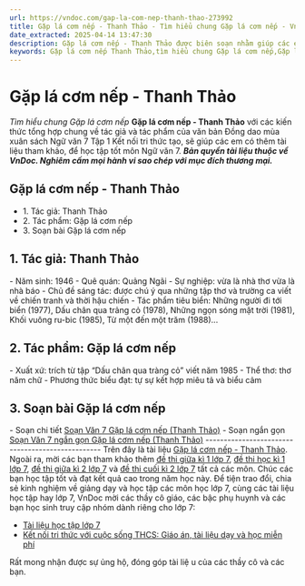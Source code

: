 ```yaml
---
url: https://vndoc.com/gap-la-com-nep-thanh-thao-273992
title: Gặp lá cơm nếp - Thanh Thảo - Tìm hiểu chung Gặp lá cơm nếp - VnDoc.com
date_extracted: 2025-04-14 13:47:30
description: Gặp lá cơm nếp - Thanh Thảo được biên soạn nhằm giúp các em HS đạt kết quả tốt trong quá trình làm bài tập và học tập môn Ngữ văn lớp 7.
keywords: Gặp lá cơm nếp Thanh Thảo,tìm hiểu chung Gặp lá cơm nếp,Gặp lá cơm nếp,Soạn bài Gặp lá cơm nếp,Soạn bài Gặp lá cơm nếp Thanh Thảo,Soạn Gặp lá cơm nếp,Soạn văn 7 Gặp lá cơm nếp,Soạn Ngữ văn 7 Gặp lá cơm nếp,Soạn bài Gặp lá cơm nếp lớp 7,Soạn Gặp lá cơm nếp lớp 7,Soạn văn Gặp lá cơm nếp,văn 7,ngữ văn 7,viết đoạn văn,viết đoạn văn ngắn,văn mẫu lớp 7,tập làm văn lớp 7,văn lớp 7,ngữ văn lớp 7,ngu van 7
---
```


# Gặp lá cơm nếp - Thanh Thảo
 _Tìm hiểu chung Gặp lá cơm nếp_
**Gặp lá cơm nếp - Thanh Thảo** với các kiến thức tổng hợp chung về tác giả và tác phẩm của văn bản Đồng dao mùa xuân sách Ngữ văn 7 Tập 1 Kết nối tri thức tạo, sẽ giúp các em có thêm tài liệu tham khảo, để học tập tốt môn Ngữ văn 7.
_**Bản quyền tài liệu thuộc về VnDoc. Nghiêm cấm mọi hành vi sao chép với mục đích thương mại.**_
## **Gặp lá cơm nếp - Thanh Thảo**
  * 1\. Tác giả: Thanh Thảo
  * 2\. Tác phẩm: Gặp lá cơm nếp
  * 3\. Soạn bài Gặp lá cơm nếp

## **1\. Tác giả: Thanh Thảo**
\- Năm sinh: 1946
\- Quê quán: Quảng Ngãi
\- Sự nghiệp: vừa là nhà thơ vừa là nhà báo
\- Chủ đề sáng tác: được chú ý qua những tập thơ và trường ca viết về chiến tranh và thời hậu chiến
\- Tác phẩm tiêu biển: Những người đi tới biển \(1977\), Dấu chân qua trảng cỏ \(1978\), Những ngọn sóng mặt trời \(1981\), Khối vuông ru-bic \(1985\), Từ một đến một trăm \(1988\)...
## **2\. Tác phẩm: Gặp lá cơm nếp**
\- Xuất xứ: trích từ tập “Dấu chân qua tràng cỏ” viết năm 1985
\- Thể thơ: thơ năm chữ
\- Phương thức biểu đạt: tự sự kết hợp miêu tả và biểu cảm
## **3\. Soạn bài Gặp lá cơm nếp**
\- Soạn chi tiết [Soạn Văn 7 Gặp lá cơm nếp \(Thanh Thảo\)](<https://vndoc.com/soan-bai-gap-la-com-nep-trang-43-268493>)
\- Soạn ngắn gọn [Soạn Văn 7 ngắn gọn Gặp lá cơm nếp \(Thanh Thảo\)](<https://vndoc.com/soan-bai-gap-la-com-nep-ngan-gon-268498>)
\-------------------------------------------------
Trên đây là tài liệu [Gặp lá cơm nếp - Thanh Thảo](<https://vndoc.com/gap-la-com-nep-thanh-thao-273992>). Ngoài ra, mời các bạn tham khảo thêm [đề thi giữa kì 1 lớp 7](<https://vndoc.com/de-thi-giua-ki-1-lop7>), [đề thi học kì 1 lớp 7](<https://vndoc.com/de-thi-hoc-ki-1-lop7>), [đề thi giữa kì 2 lớp 7](<https://vndoc.com/de-thi-giua-ki-2-lop7>) và [đề thi cuối kì 2 lớp 7](<https://vndoc.com/de-thi-hoc-ki-2-lop7>) tất cả các môn. Chúc các bạn học tập tốt và đạt kết quả cao trong năm học này.
Để tiện trao đổi, chia sẻ kinh nghiệm về giảng dạy và học tập các môn học lớp 7, cùng các tài liệu học tập hay lớp 7, VnDoc mời các thầy cô giáo, các bậc phụ huynh và các bạn học sinh truy cập nhóm dành riêng cho lớp 7:
  * [Tài liệu học tập lớp 7](</goto?u=aHR0cHM6Ly93d3cuZmFjZWJvb2suY29tL2dyb3Vwcy9UYWkubGlldS5ob2MudGFwLmxvcC43LlZORE9D>)
  * [Kết nối tri thức với cuộc sống THCS: Giáo án, tài liệu dạy và học miễn phí](</goto?u=aHR0cHM6Ly93d3cuZmFjZWJvb2suY29tL2dyb3Vwcy83NjExNzMyMjc5MjI3MjIv>)

Rất mong nhận được sự ủng hộ, đóng góp tài liệ u của các thầy cô và các bạn.
